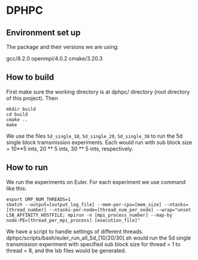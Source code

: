 # DPHPC

## Environment set up
The package and their versions we are using:

gcc/8.2.0 openmpi/4.0.2 cmake/3.20.3


## How to build

First make sure the working directory is at dphpc/ directory (root directory of this project).
Then

```
mkdir build
cd build
cmake ..
make
```
We use the files ```5d_single_10```, ```5d_single_20```, ```5d_single_30``` to run the 5d single block tramsmission experiments. Each would
run with sub block size = 10**5 ints, 20 ** 5 ints, 30 ** 5 ints, respectively.

## How to run
We run the experiments on Euler. For each experiment we use command like this:

```
export OMP_NUM_THREADS=1
sbatch --output=[output_log_file] --mem-per-cpu=[mem_size] --ntasks=[thread_number] --ntasks-per-node=[thread_num_per_node] --wrap="unset LSB_AFFINITY_HOSTFILE; mpirun -n [mpi_process_number] --map-by node:PE=[thread_per_mpi_process] [execution_file]"
```

We have a script to handle settings of different threads. dphpc/scripts/bash/euler_run_all_5d_[10/20/30].sh would run the 5d single transmission experiment with specified sub block size for thread = 1 to thread = 8, and the lsb files would be generated.
